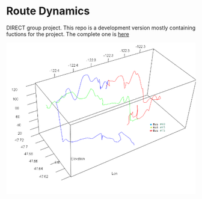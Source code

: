 # Route Dynamics

DIRECT group project. This repo is a development version mostly containing fuctions for the project. The complete one is [here](https://github.com/EricaEgg/Route_Dynamics)

![3 bus routes in 3D](3d_1.png)
